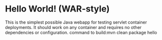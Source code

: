 Hello World! (WAR-style)
===============

This is the simplest possible Java webapp for testing servlet container deployments.  It should work on any container and requires no other dependencies or configuration.
command to build:mvn clean package
hello
